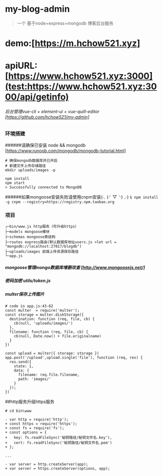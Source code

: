 # my-blog-admin
 
 > 一个 基于node+express+mongodb 博客后台服务
 >
# demo:[https://m.hchow521.xyz]
# apiURL:[https://www.hchow521.xyz:3000](test:https://www.hchow521.xyz:3000/api/getinfo)
###### 后台管理vue-cli + element-ui + vue-quill-editor [https://github.com/hchow521/my-admin]
### 环境搭建
######请确保已安装 node && mongodb [https://www.runoob.com/mongodb/mongodb-tutorial.html]


```
# 确保mongodb数据库并已开启
# 新建文件上传存储路径
mkdir uploads/images -p

npm install
npm start
> Successfully connected to MongoDB
```
######如果mongoose安装失败请使用cnpm安装(╮(╯▽╰)╭)
`$ npm install -g cnpm --registry=https://registry.npm.taobao.org`

### 项目
```
┌─bin/www.js http服务（可升级https）
├─models mongoose模块
├─schemas mongoose表结构
├─routes express路由(默认数据库地址users.js >let url = "mongodb://localhost:27017/blogdb")
├─uploads/images 前端上传资源保存路径
└─app.js
```


##### mongoose管理mongo数据库增删改查 [http://www.mongoosejs.net/]
##### 密码加密 utils/token.js
##### multer保存上传图片
```
# code in app.js:43-62
const multer  = require('multer');
const storage = multer.diskStorage({
  destination: function (req, file, cb) {
    cb(null, 'uploads/images/')
  },
  filename: function (req, file, cb) {
    cb(null, Date.now() + file.originalname)
  }
})

const upload = multer({ storage: storage })
app.post('/upload',upload.single('file'), function (req, res) {
  res.send({
    state: 1,
    data: {
      filename: req.file.filename,
      path: 'images/'
    }
  });
})

```

##http服务升级https服务
```
# cd bin\www

- var http = require('http');
+ const https = require('https');
+ const fs = require('fs');
+ const options = {
+   key: fs.readFileSync('秘钥路径/秘钥文件名.key'),
+   cert: fs.readFileSync('秘钥路径/秘钥文件名.pem')
+ };

...

- var server = http.createServer(app);
+ var server = https.createServer(options, app);
```

